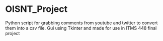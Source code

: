# OISNT_Project
Python script for grabbing comments from youtube and twitter to convert them into a csv file.  Gui using Tkinter and made for use in ITMS 448 final project
